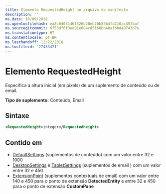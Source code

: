 ```yaml
---
title: Elemento RequestedHeight no arquivo de manifesto
description: ''
ms.date: 10/09/2018
ms.openlocfilehash: ea8c0403146f526b28eb20b8364fd210ac357baf
ms.sourcegitcommit: 6f53df6f3ee91e084cd5160bb48afbbd49743b7e
ms.translationtype: HT
ms.contentlocale: pt-BR
ms.lasthandoff: 12/22/2018
ms.locfileid: "27433471"
---
```

# <a name="requestedheight-element"></a>Elemento RequestedHeight

Especifica a altura inicial (em pixels) de um suplemento de conteúdo ou de email. 

**Tipo de suplemento:** Conteúdo, Email

## <a name="syntax"></a>Sintaxe

```XML
<RequestedHeight>integer</RequestedHeight>
```

## <a name="contained-in"></a>Contido em

- [DefaultSettings](defaultsettings.md) (suplementos de conteúdo) com um valor entre 32 e 1000
- [DesktopSettings](desktopsettings.md) e [TabletSettings](tabletsettings.md) (suplementos de email ) com um valor entre 32 e 450
- [ExtensionPoint](extensionpoint.md) (suplementos contextuais de email) com um valor entre 140 e 450 para o ponto de extensão **DetectedEntity** e entre 32 e 450 para o ponto de extensão **CustomPane**